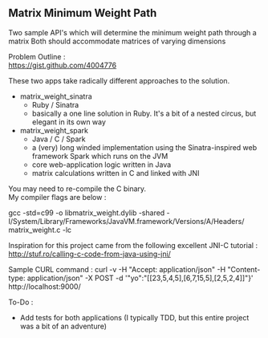 ## Matrix Minimum Weight Path

Two sample API's which will determine the minimum weight path through a matrix
Both should accommodate matrices of varying dimensions

Problem Outline :  
https://gist.github.com/4004776

These two apps take radically different approaches to the solution.

* matrix_weight_sinatra 
  * Ruby / Sinatra
  * basically a one line solution in Ruby. It's a bit of a nested circus, but elegant in its own way
* matrix_weight_spark
  * Java / C / Spark
  * a (very) long winded implementation using the Sinatra-inspired web framework Spark which runs on the JVM
  * core web-application logic written in Java
  * matrix calculations written in C and linked with JNI

You may need to re-compile the C binary.  
My compiler flags are below :

  gcc -std=c99 -o libmatrix_weight.dylib -shared -I/System/Library/Frameworks/JavaVM.framework/Versions/A/Headers/ matrix_weight.c -lc

Inspiration for this project came from the following excellent JNI-C tutorial :
http://stuf.ro/calling-c-code-from-java-using-jni/

Sample CURL command :
  curl -v -H "Accept: application/json" -H "Content-type: application/json" -X POST -d '"yo":"[[23,5,4,5],[6,7,15,5],[2,5,2,4]]"}'  http://localhost:9000/

To-Do :

* Add tests for both applications
  (I typically TDD, but this entire project was a bit of an adventure)

